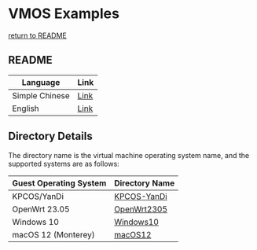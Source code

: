 # VMOS Examples

  [return to README](https://gitee.com/david921518/qkd-app/blob/gitee/README.en.md)

## README

| Language | Link |
|----------|------|
| Simple Chinese | [Link](https://gitee.com/david921518/qkd-app/blob/gitee/doc/vmos-examples/README.md) |
| English | [Link](https://gitee.com/david921518/qkd-app/blob/gitee/doc/vmos-examples/README.en.md) |

## Directory Details

  The directory name is the virtual machine operating system name, and the supported systems are as follows:

| Guest Operating System | Directory Name |
|------|-----|
| KPCOS/YanDi | [KPCOS-YanDi](https://gitee.com/david921518/qkd-app/blob/gitee/doc/vmos-examples/KPCOS-YanDi/README.en.md) |
| OpenWrt 23.05 | [OpenWrt2305](https://gitee.com/david921518/qkd-app/blob/gitee/doc/vmos-examples/OpenWrt2305/README.en.md) |
| Windows 10 | [Windows10](https://gitee.com/david921518/qkd-app/blob/gitee/doc/vmos-examples/Windows10/README.en.md) |
| macOS 12 (Monterey) | [macOS12](https://gitee.com/david921518/qkd-app/blob/gitee/doc/vmos-examples/macOS12/README.en.md) |

